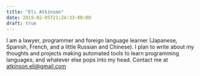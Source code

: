 ```yaml
---
title: "Eli Atkinson"
date: 2019-02-05T21:24:33-08:00
draft: true
---
```


I am a lawyer, programmer and foreign language learner (Japanese, Spanish, French, and a little Russian and Chinese). I plan to write about my thoughts and projects making automated tools to learn programming languages, and whatever else pops into my head. Contact me at atkinson.eli@gmail.com